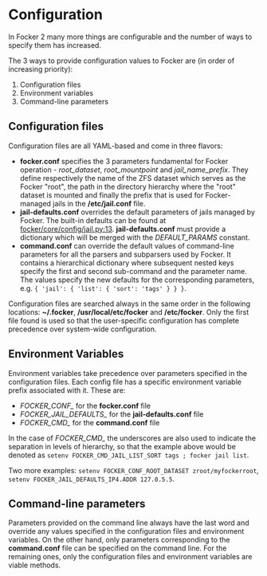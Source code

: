 # Configuration

In Focker 2 many more things are configurable and the number of ways to specify them has increased.

The 3 ways to provide configuration values to Focker are (in order of increasing priority):

1. Configuration files
2. Environment variables
3. Command-line parameters

## Configuration files

Configuration files are all YAML-based and come in three flavors:

- **focker.conf** specifies the 3 parameters fundamental for Focker operation - _root_dataset_, _root_mountpoint_ and _jail_name_prefix_. They define respectively the name of the ZFS dataset which serves as the Focker "root", the path in the directory hierarchy where the "root" dataset is mounted and finally the prefix that is used for Focker-managed jails in the **/etc/jail.conf** file.
- **jail-defaults.conf** overrides the default parameters of jails managed by Focker. The built-in defaults can be found at [focker/core/config/jail.py:13](../../focker/core/config/jail.py#L13). **jail-defaults.conf** must provide a dictionary which will be merged with the _DEFAULT_PARAMS_ constant.
- **command.conf** can override the default values of command-line parameters for all the parsers and subparsers used by Focker. It contains a hierarchical dictionary where subsequent nested keys specify the first and second sub-command and the parameter name. The values specify the new defaults for the corresponding parameters, e.g. `{ 'jail': { 'list': { 'sort': 'tags' } } }`.

Configuration files are searched always in the same order in the following locations: **~/.focker**, **/usr/local/etc/focker** and **/etc/focker**. Only the first file found is used so that the user-specific configuration has complete precedence over system-wide configuration.

## Environment Variables

Environment variables take precedence over parameters specified in the configuration files. Each config file has a specific environment variable prefix associated with it. These are:

- _FOCKER_CONF&lowbar;_ for the **focker.conf** file
- _FOCKER_JAIL_DEFAULTS&lowbar;_ for the **jail-defaults.conf** file
- _FOCKER_CMD&lowbar;_ for the **command.conf** file

In the case of _FOCKER_CMD&lowbar;_ the underscores are also used to indicate the separation in levels of hierarchy, so that the example above would be denoted as `setenv FOCKER_CMD_JAIL_LIST_SORT tags ; focker jail list`.

Two more examples: `setenv FOCKER_CONF_ROOT_DATASET zroot/myfockerroot`, `setenv FOCKER_JAIL_DEFAULTS_IP4.ADDR 127.0.5.5`.

## Command-line parameters

Parameters provided on the command line always have the last word and override any values specified in the configuration files and environment variables. On the other hand, only parameters corresponding to the **command.conf** file can be specified on the command line. For the remaining ones, only the configuration files and environment variables are viable methods.
